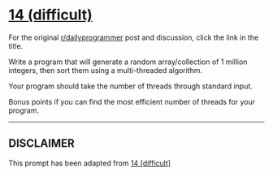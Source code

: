 # [14 (difficult)](https://www.reddit.com/r/dailyprogrammer/comments/q2kbt/2232012_challenge_14_difficult/)

For the original [r/dailyprogrammer](https://www.reddit.com/r/dailyprogrammer/) post and discussion, click the link in the title.

Write a program that will generate a random array/collection of 1 million integers, then sort them using a multi-threaded algorithm. 

Your program should take the number of threads through standard input. 

Bonus points if you can find the most efficient number of threads for your program.


----
## **DISCLAIMER**
This prompt has been adapted from [14 [difficult]](https://www.reddit.com/r/dailyprogrammer/comments/q2kbt/2232012_challenge_14_difficult/
)

